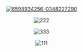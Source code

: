 <p align=center><a href='https://goo.su'><img src='https://i.postimg.cc/BZVpB8Jv/6598934256-0348227290.png' border='0' alt='6598934256-0348227290'/></a>
<p align=center><img src='https://i.postimg.cc/rwWfm8Xw/222.jpg' border='0' alt='222'/></a>
<p align=center><img src='https://i.postimg.cc/Tw20CgyK/333.jpg' border='0' alt='333'/></a>
<p align=center><img src='https://i.postimg.cc/rmhJbsWQ/111.jpg' border='0' alt='111'/></a>
